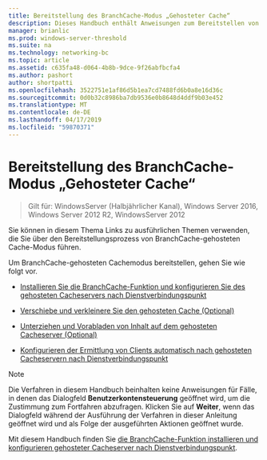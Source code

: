 ```yaml
---
title: Bereitstellung des BranchCache-Modus „Gehosteter Cache“
description: Dieses Handbuch enthält Anweisungen zum Bereitstellen von BranchCache im Modus für gehostete Caches auf Computern unter Windows Server 2016 und Windows 10
manager: brianlic
ms.prod: windows-server-threshold
ms.suite: na
ms.technology: networking-bc
ms.topic: article
ms.assetid: c635fa48-d064-4b8b-9dce-9f26abfbcfa4
ms.author: pashort
author: shortpatti
ms.openlocfilehash: 3522751e1af86d5b1ea7cd7488fd6b0a8e16d36c
ms.sourcegitcommit: 0d0b32c8986ba7db9536e0b8648d4ddf9b03e452
ms.translationtype: MT
ms.contentlocale: de-DE
ms.lasthandoff: 04/17/2019
ms.locfileid: "59870371"
---
```

# <a name="branchcache-hosted-cache-mode-deployment"></a>Bereitstellung des BranchCache-Modus „Gehosteter Cache“

>Gilt für: WindowsServer (Halbjährlicher Kanal), Windows Server 2016, Windows Server 2012 R2, WindowsServer 2012

Sie können in diesem Thema Links zu ausführlichen Themen verwenden, die Sie über den Bereitstellungsprozess von BranchCache-gehosteten Cache-Modus führen.

Um BranchCache-gehosteten Cachemodus bereitstellen, gehen Sie wie folgt vor.

- [Installieren Sie die BranchCache-Funktion und konfigurieren Sie des gehosteten Cacheservers nach Dienstverbindungspunkt](5-Bc-Feature-Scp.md)

- [Verschiebe und verkleinere Sie den gehosteten Cache &#40;Optional&#41;](6-Bc-Move-Resize-Cache.md)

- [Unterziehen und Vorabladen von Inhalt auf dem gehosteten Cacheserver &#40;Optional&#41;](7-Bc-Prehash-Preload.md)

- [Konfigurieren der Ermittlung von Clients automatisch nach gehosteten Cacheservern nach Dienstverbindungspunkt](10-Bc-Client-By-Scp.md)

>[!NOTE]
>Die Verfahren in diesem Handbuch beinhalten keine Anweisungen für Fälle, in denen das Dialogfeld **Benutzerkontensteuerung** geöffnet wird, um die Zustimmung zum Fortfahren abzufragen. Klicken Sie auf **Weiter**, wenn das Dialogfeld während der Ausführung der Verfahren in dieser Anleitung geöffnet wird und als Folge der ausgeführten Aktionen geöffnet wurde.

Mit diesem Handbuch finden Sie [die BranchCache-Funktion installieren und konfigurieren gehosteter Cacheserver nach Dienstverbindungspunkt](5-Bc-Feature-Scp.md).